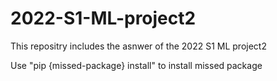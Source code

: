 # 2022-S1-ML-project2
This repositry includes the asnwer of the 2022 S1 ML project2

Use "pip {missed-package} install" to install missed package
